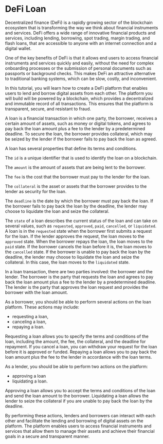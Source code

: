 # DeFi Loan

Decentralized finance (DeFi) is a rapidly growing sector of the blockchain
ecosystem that is transforming the way we think about financial instruments and
services. DeFi offers a wide range of innovative financial products and
services, including lending, borrowing, spot trading, margin trading, and flash
loans, that are accessible to anyone with an internet connection and a digital
wallet.

One of the key benefits of DeFi is that it allows end users to access financial
instruments and services quickly and easily, without the need for complex
onboarding processes or the submission of personal documents such as passports
or background checks. This makes DeFi an attractive alternative to traditional
banking systems, which can be slow, costly, and inconvenient.

In this tutorial, you will learn how to create a DeFi platform that enables
users to lend and borrow digital assets from each other. The platform you will
build will be powered by a blockchain, which provides a decentralized and
immutable record of all transactions. This ensures that the platform is
transparent, secure, and resistant to fraud.

A loan is a financial transaction in which one party, the borrower, receives a
certain amount of assets, such as money or digital tokens, and agrees to pay
back the loan amount plus a fee to the lender by a predetermined deadline. To
secure the loan, the borrower provides collateral, which may be seized by the
lender if the borrower fails to pay back the loan as agreed.

A loan has several properties that define its terms and conditions.

The `id` is a unique identifier that is used to identify the loan on a
blockchain.

The `amount` is the amount of assets that are being lent to the borrower.

The `fee` is the cost that the borrower must pay to the lender for the loan.

The `collateral` is the asset or assets that the borrower provides to the lender
as security for the loan.

The `deadline` is the date by which the borrower must pay back the loan. If the
borrower fails to pay back the loan by the deadline, the lender may choose to
liquidate the loan and seize the collateral.

The `state` of a loan describes the current status of the loan and can take on
several values, such as `requested`, `approved`, `paid`, `cancelled`, or
`liquidated`. A loan is in the `requested` state when the borrower first submits
a request for the loan. If the lender approves the request, the loan moves to
the `approved` state. When the borrower repays the loan, the loan moves to the
`paid` state. If the borrower cancels the loan before it is, the loan moves to
the `cancelled` state. If the borrower is unable to pay back the loan by the
deadline, the lender may choose to liquidate the loan and seize the collateral.
In this case, the loan moves to the `liquidated` state.

In a loan transaction, there are two parties involved: the borrower and the
lender. The borrower is the party that requests the loan and agrees to pay back
the loan amount plus a fee to the lender by a predetermined deadline. The lender
is the party that approves the loan request and provides the borrower with the
loan amount.

As a borrower, you should be able to perform several actions on the loan
platform. These actions may include:

* requesting a loan,
* canceling a loan,
* repaying a loan.

Requesting a loan allows you to specify the terms and conditions of the loan,
including the amount, the fee, the collateral, and the deadline for repayment.
If you cancel a loan, you can withdraw your request for the loan before it is
approved or funded. Repaying a loan allows you to pay back the loan amount plus
the fee to the lender in accordance with the loan terms.

As a lender, you should be able to perform two actions on the platform:

* approving a loan
* liquidating a loan.

Approving a loan allows you to accept the terms and conditions of the loan and
send the loan amount to the borrower. Liquidating a loan allows the lender to
seize the collateral if you are unable to pay back the loan by the deadline.

By performing these actions, lenders and borrowers can interact with each other
and facilitate the lending and borrowing of digital assets on the platform. The
platform enables users to access financial instruments and services that allow
them to manage their assets and achieve their financial goals in a secure and
transparent manner.